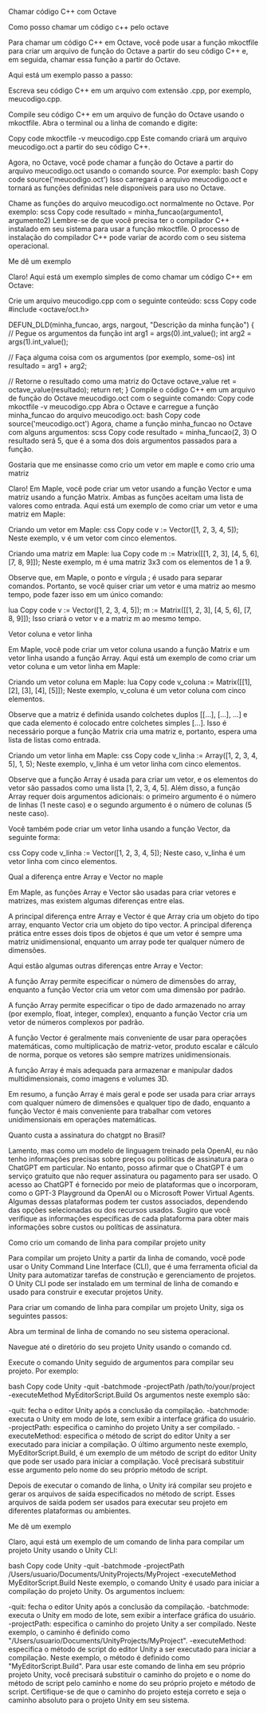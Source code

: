 Chamar código C++ com Octave



Como posso chamar um código c++ pelo octave 

Para chamar um código C++ em Octave, você pode usar a função mkoctfile para criar um arquivo de função do Octave a partir do seu código C++ e, em seguida, chamar essa função a partir do Octave.

Aqui está um exemplo passo a passo:

Escreva seu código C++ em um arquivo com extensão .cpp, por exemplo, meucodigo.cpp.

Compile seu código C++ em um arquivo de função do Octave usando o mkoctfile. Abra o terminal ou a linha de comando e digite:

Copy code
mkoctfile -v meucodigo.cpp
Este comando criará um arquivo meucodigo.oct a partir do seu código C++.

Agora, no Octave, você pode chamar a função do Octave a partir do arquivo meucodigo.oct usando o comando source. Por exemplo:
bash
Copy code
source('meucodigo.oct')
Isso carregará o arquivo meucodigo.oct e tornará as funções definidas nele disponíveis para uso no Octave.

Chame as funções do arquivo meucodigo.oct normalmente no Octave. Por exemplo:
scss
Copy code
resultado = minha_funcao(argumento1, argumento2)
Lembre-se de que você precisa ter o compilador C++ instalado em seu sistema para usar a função mkoctfile. O processo de instalação do compilador C++ pode variar de acordo com o seu sistema operacional.





Me dê um exemplo 

Claro! Aqui está um exemplo simples de como chamar um código C++ em Octave:

Crie um arquivo meucodigo.cpp com o seguinte conteúdo:
scss
Copy code
#include <octave/oct.h>

DEFUN_DLD(minha_funcao, args, nargout, "Descrição da minha função")
{
  // Pegue os argumentos da função
  int arg1 = args(0).int_value();
  int arg2 = args(1).int_value();

  // Faça alguma coisa com os argumentos (por exemplo, some-os)
  int resultado = arg1 + arg2;

  // Retorne o resultado como uma matriz do Octave
  octave_value ret = octave_value(resultado);
  return ret;
}
Compile o código C++ em um arquivo de função do Octave meucodigo.oct com o seguinte comando:
Copy code
mkoctfile -v meucodigo.cpp
Abra o Octave e carregue a função minha_funcao do arquivo meucodigo.oct:
bash
Copy code
source('meucodigo.oct')
Agora, chame a função minha_funcao no Octave com alguns argumentos:
scss
Copy code
resultado = minha_funcao(2, 3)
O resultado será 5, que é a soma dos dois argumentos passados para a função.





Gostaria que me ensinasse como crio um vetor em maple e como crio uma matriz

Claro! Em Maple, você pode criar um vetor usando a função Vector e uma matriz usando a função Matrix. Ambas as funções aceitam uma lista de valores como entrada. Aqui está um exemplo de como criar um vetor e uma matriz em Maple:

Criando um vetor em Maple:
css
Copy code
v := Vector([1, 2, 3, 4, 5]);
Neste exemplo, v é um vetor com cinco elementos.

Criando uma matriz em Maple:
lua
Copy code
m := Matrix([[1, 2, 3], [4, 5, 6], [7, 8, 9]]);
Neste exemplo, m é uma matriz 3x3 com os elementos de 1 a 9.

Observe que, em Maple, o ponto e vírgula ; é usado para separar comandos. Portanto, se você quiser criar um vetor e uma matriz ao mesmo tempo, pode fazer isso em um único comando:

lua
Copy code
v := Vector([1, 2, 3, 4, 5]); m := Matrix([[1, 2, 3], [4, 5, 6], [7, 8, 9]]);
Isso criará o vetor v e a matriz m ao mesmo tempo.





Vetor coluna e vetor linha 

Em Maple, você pode criar um vetor coluna usando a função Matrix e um vetor linha usando a função Array. Aqui está um exemplo de como criar um vetor coluna e um vetor linha em Maple:

Criando um vetor coluna em Maple:
lua
Copy code
v_coluna := Matrix([[1], [2], [3], [4], [5]]);
Neste exemplo, v_coluna é um vetor coluna com cinco elementos.

Observe que a matriz é definida usando colchetes duplos [[...], [...], ...] e que cada elemento é colocado entre colchetes simples [...]. Isso é necessário porque a função Matrix cria uma matriz e, portanto, espera uma lista de listas como entrada.

Criando um vetor linha em Maple:
css
Copy code
v_linha := Array([1, 2, 3, 4, 5], 1, 5);
Neste exemplo, v_linha é um vetor linha com cinco elementos.

Observe que a função Array é usada para criar um vetor, e os elementos do vetor são passados como uma lista [1, 2, 3, 4, 5]. Além disso, a função Array requer dois argumentos adicionais: o primeiro argumento é o número de linhas (1 neste caso) e o segundo argumento é o número de colunas (5 neste caso).

Você também pode criar um vetor linha usando a função Vector, da seguinte forma:

css
Copy code
v_linha := Vector([1, 2, 3, 4, 5]);
Neste caso, v_linha é um vetor linha com cinco elementos.





Qual a diferença entre Array e Vector no maple

Em Maple, as funções Array e Vector são usadas para criar vetores e matrizes, mas existem algumas diferenças entre elas.

A principal diferença entre Array e Vector é que Array cria um objeto do tipo array, enquanto Vector cria um objeto do tipo vector. A principal diferença prática entre esses dois tipos de objetos é que um vetor é sempre uma matriz unidimensional, enquanto um array pode ter qualquer número de dimensões.

Aqui estão algumas outras diferenças entre Array e Vector:

A função Array permite especificar o número de dimensões do array, enquanto a função Vector cria um vetor com uma dimensão por padrão.

A função Array permite especificar o tipo de dado armazenado no array (por exemplo, float, integer, complex), enquanto a função Vector cria um vetor de números complexos por padrão.

A função Vector é geralmente mais conveniente de usar para operações matemáticas, como multiplicação de matriz-vetor, produto escalar e cálculo de norma, porque os vetores são sempre matrizes unidimensionais.

A função Array é mais adequada para armazenar e manipular dados multidimensionais, como imagens e volumes 3D.

Em resumo, a função Array é mais geral e pode ser usada para criar arrays com qualquer número de dimensões e qualquer tipo de dado, enquanto a função Vector é mais conveniente para trabalhar com vetores unidimensionais em operações matemáticas.





Quanto custa a assinatura do chatgpt no Brasil?

Lamento, mas como um modelo de linguagem treinado pela OpenAI, eu não tenho informações precisas sobre preços ou políticas de assinatura para o ChatGPT em particular. No entanto, posso afirmar que o ChatGPT é um serviço gratuito que não requer assinatura ou pagamento para ser usado. O acesso ao ChatGPT é fornecido por meio de plataformas que o incorporam, como o GPT-3 Playground da OpenAI ou o Microsoft Power Virtual Agents. Algumas dessas plataformas podem ter custos associados, dependendo das opções selecionadas ou dos recursos usados. Sugiro que você verifique as informações específicas de cada plataforma para obter mais informações sobre custos ou políticas de assinatura.





Como crio um comando de linha para compilar  projeto unity 

Para compilar um projeto Unity a partir da linha de comando, você pode usar o Unity Command Line Interface (CLI), que é uma ferramenta oficial da Unity para automatizar tarefas de construção e gerenciamento de projetos. O Unity CLI pode ser instalado em um terminal de linha de comando e usado para construir e executar projetos Unity.

Para criar um comando de linha para compilar um projeto Unity, siga os seguintes passos:

Abra um terminal de linha de comando no seu sistema operacional.

Navegue até o diretório do seu projeto Unity usando o comando cd.

Execute o comando Unity seguido de argumentos para compilar seu projeto. Por exemplo:

bash
Copy code
Unity -quit -batchmode -projectPath /path/to/your/project -executeMethod MyEditorScript.Build
Os argumentos neste exemplo são:

-quit: fecha o editor Unity após a conclusão da compilação.
-batchmode: executa o Unity em modo de lote, sem exibir a interface gráfica do usuário.
-projectPath: especifica o caminho do projeto Unity a ser compilado.
-executeMethod: especifica o método de script do editor Unity a ser executado para iniciar a compilação.
O último argumento neste exemplo, MyEditorScript.Build, é um exemplo de um método de script do editor Unity que pode ser usado para iniciar a compilação. Você precisará substituir esse argumento pelo nome do seu próprio método de script.

Depois de executar o comando de linha, o Unity irá compilar seu projeto e gerar os arquivos de saída especificados no método de script. Esses arquivos de saída podem ser usados para executar seu projeto em diferentes plataformas ou ambientes.





Me dê um exemplo

Claro, aqui está um exemplo de um comando de linha para compilar um projeto Unity usando o Unity CLI:

bash
Copy code
Unity -quit -batchmode -projectPath /Users/usuario/Documents/UnityProjects/MyProject -executeMethod MyEditorScript.Build
Neste exemplo, o comando Unity é usado para iniciar a compilação do projeto Unity. Os argumentos incluem:

-quit: fecha o editor Unity após a conclusão da compilação.
-batchmode: executa o Unity em modo de lote, sem exibir a interface gráfica do usuário.
-projectPath: especifica o caminho do projeto Unity a ser compilado. Neste exemplo, o caminho é definido como "/Users/usuario/Documents/UnityProjects/MyProject".
-executeMethod: especifica o método de script do editor Unity a ser executado para iniciar a compilação. Neste exemplo, o método é definido como "MyEditorScript.Build".
Para usar este comando de linha em seu próprio projeto Unity, você precisará substituir o caminho do projeto e o nome do método de script pelo caminho e nome do seu próprio projeto e método de script. Certifique-se de que o caminho do projeto esteja correto e seja o caminho absoluto para o projeto Unity em seu sistema.
